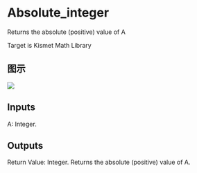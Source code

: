 # Absolute_integer

Returns the absolute (positive) value of A

Target is Kismet Math Library

## 图示

![]($-20221218-19503742.png)

## Inputs

A: Integer.  

## Outputs

Return Value: Integer. Returns the absolute (positive) value of A.

